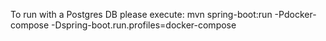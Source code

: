 To run with a Postgres DB please execute:
mvn spring-boot:run -Pdocker-compose -Dspring-boot.run.profiles=docker-compose